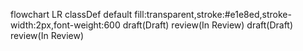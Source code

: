 flowchart LR
    classDef default fill:transparent,stroke:#e1e8ed,stroke-width:2px,font-weight:600
    draft(Draft)
    review(In Review)
    draft(Draft)
    review(In Review)